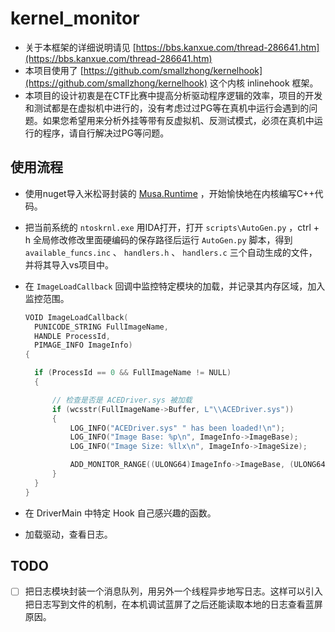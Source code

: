 # kernel_monitor

+ 关于本框架的详细说明请见 [https://bbs.kanxue.com/thread-286641.htm](https://bbs.kanxue.com/thread-286641.htm)
+ 本项目使用了 [https://github.com/smallzhong/kernelhook](https://github.com/smallzhong/kernelhook) 这个内核 inlinehook 框架。
+ 本项目的设计初衷是在CTF比赛中提高分析驱动程序逻辑的效率，项目的开发和测试都是在虚拟机中进行的，没有考虑过过PG等在真机中运行会遇到的问题。如果您希望用来分析外挂等带有反虚拟机、反测试模式，必须在真机中运行的程序，请自行解决过PG等问题。

## 使用流程

+ 使用nuget导入米松哥封装的 [Musa.Runtime](https://github.com/MiroKaku/Musa.runtime)  ，开始愉快地在内核编写C++代码。

+ 把当前系统的 `ntoskrnl.exe` 用IDA打开，打开 `scripts\AutoGen.py` ，ctrl + h 全局修改修改里面硬编码的保存路径后运行 `AutoGen.py` 脚本，得到 `available_funcs.inc` 、 `handlers.h` 、 `handlers.c` 三个自动生成的文件，并将其导入vs项目中。

+ 在 `ImageLoadCallback` 回调中监控特定模块的加载，并记录其内存区域，加入监控范围。

  ```cpp
  VOID ImageLoadCallback(
  	PUNICODE_STRING FullImageName,
  	HANDLE ProcessId,
  	PIMAGE_INFO ImageInfo)
  {
  
  	if (ProcessId == 0 && FullImageName != NULL)
  	{
  
  		// 检查是否是 ACEDriver.sys 被加载
  		if (wcsstr(FullImageName->Buffer, L"\\ACEDriver.sys"))
  		{
  			LOG_INFO("ACEDriver.sys" " has been loaded!\n");
  			LOG_INFO("Image Base: %p\n", ImageInfo->ImageBase);
  			LOG_INFO("Image Size: %llx\n", ImageInfo->ImageSize);
  
  			ADD_MONITOR_RANGE((ULONG64)ImageInfo->ImageBase, (ULONG64)ImageInfo->ImageBase + ImageInfo->ImageSize);
  		}
  	}
  }
  ```

+ 在 DriverMain 中特定 Hook 自己感兴趣的函数。

+ 加载驱动，查看日志。

## TODO

- [ ] 把日志模块封装一个消息队列，用另外一个线程异步地写日志。这样可以引入把日志写到文件的机制，在本机调试蓝屏了之后还能读取本地的日志查看蓝屏原因。
